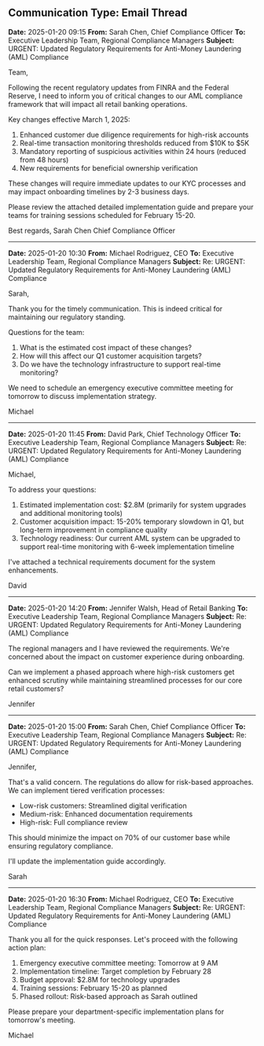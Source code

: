 ## Communication Type: Email Thread

**Date:** 2025-01-20 09:15
**From:** Sarah Chen, Chief Compliance Officer
**To:** Executive Leadership Team, Regional Compliance Managers
**Subject:** URGENT: Updated Regulatory Requirements for Anti-Money Laundering (AML) Compliance

Team,

Following the recent regulatory updates from FINRA and the Federal Reserve, I need to inform you of critical changes to our AML compliance framework that will impact all retail banking operations.

Key changes effective March 1, 2025:
1. Enhanced customer due diligence requirements for high-risk accounts
2. Real-time transaction monitoring thresholds reduced from $10K to $5K
3. Mandatory reporting of suspicious activities within 24 hours (reduced from 48 hours)
4. New requirements for beneficial ownership verification

These changes will require immediate updates to our KYC processes and may impact onboarding timelines by 2-3 business days.

Please review the attached detailed implementation guide and prepare your teams for training sessions scheduled for February 15-20.

Best regards,
Sarah Chen
Chief Compliance Officer

---

**Date:** 2025-01-20 10:30
**From:** Michael Rodriguez, CEO
**To:** Executive Leadership Team, Regional Compliance Managers
**Subject:** Re: URGENT: Updated Regulatory Requirements for Anti-Money Laundering (AML) Compliance

Sarah,

Thank you for the timely communication. This is indeed critical for maintaining our regulatory standing.

Questions for the team:
1. What is the estimated cost impact of these changes?
2. How will this affect our Q1 customer acquisition targets?
3. Do we have the technology infrastructure to support real-time monitoring?

We need to schedule an emergency executive committee meeting for tomorrow to discuss implementation strategy.

Michael

---

**Date:** 2025-01-20 11:45
**From:** David Park, Chief Technology Officer
**To:** Executive Leadership Team, Regional Compliance Managers
**Subject:** Re: URGENT: Updated Regulatory Requirements for Anti-Money Laundering (AML) Compliance

Michael,

To address your questions:

1. Estimated implementation cost: $2.8M (primarily for system upgrades and additional monitoring tools)
2. Customer acquisition impact: 15-20% temporary slowdown in Q1, but long-term improvement in compliance quality
3. Technology readiness: Our current AML system can be upgraded to support real-time monitoring with 6-week implementation timeline

I've attached a technical requirements document for the system enhancements.

David

---

**Date:** 2025-01-20 14:20
**From:** Jennifer Walsh, Head of Retail Banking
**To:** Executive Leadership Team, Regional Compliance Managers
**Subject:** Re: URGENT: Updated Regulatory Requirements for Anti-Money Laundering (AML) Compliance

The regional managers and I have reviewed the requirements. We're concerned about the impact on customer experience during onboarding.

Can we implement a phased approach where high-risk customers get enhanced scrutiny while maintaining streamlined processes for our core retail customers?

Jennifer

---

**Date:** 2025-01-20 15:00
**From:** Sarah Chen, Chief Compliance Officer
**To:** Executive Leadership Team, Regional Compliance Managers
**Subject:** Re: URGENT: Updated Regulatory Requirements for Anti-Money Laundering (AML) Compliance

Jennifer,

That's a valid concern. The regulations do allow for risk-based approaches. We can implement tiered verification processes:

- Low-risk customers: Streamlined digital verification
- Medium-risk: Enhanced documentation requirements
- High-risk: Full compliance review

This should minimize the impact on 70% of our customer base while ensuring regulatory compliance.

I'll update the implementation guide accordingly.

Sarah

---

**Date:** 2025-01-20 16:30
**From:** Michael Rodriguez, CEO
**To:** Executive Leadership Team, Regional Compliance Managers
**Subject:** Re: URGENT: Updated Regulatory Requirements for Anti-Money Laundering (AML) Compliance

Thank you all for the quick responses. Let's proceed with the following action plan:

1. Emergency executive committee meeting: Tomorrow at 9 AM
2. Implementation timeline: Target completion by February 28
3. Budget approval: $2.8M for technology upgrades
4. Training sessions: February 15-20 as planned
5. Phased rollout: Risk-based approach as Sarah outlined

Please prepare your department-specific implementation plans for tomorrow's meeting.

Michael